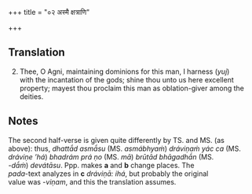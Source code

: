 +++
title = "०२ अस्मै क्षत्राणि"

+++
## Translation
2. Thee, O Agni, maintaining dominions for this man, I harness (*yuj*)  
with the incantation of the gods; shine thou unto us here excellent  
property; mayest thou proclaim this man as oblation-giver among the  
deities.

## Notes
The second half-verse is given quite differently by TS. and MS. (as  
above): thus, *dhattā́d asmā́su* (MS. *asmábhyaṁ*) *dráviṇaṁ yác ca* (MS.  
*dráviṇe ’há*) *bhadrám prá ṇo* (MS. *mā*) *brūtād bhāgadhā́n* (MS.  
*-dā́ṁ*) *devátāsu*. Ppp. makes **a** and **b** change places. The  
*pada*-text analyzes in **c** *dráviṇā: ihá*, but probably the original  
value was *-viṇam*, and this the translation assumes.
